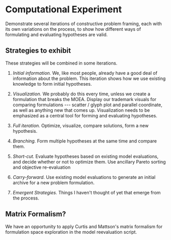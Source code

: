 # Computational Experiment

Demonstrate several iterations of constructive problem framing,
each with its own variations on the process, to show how
different ways of formulating and evaluating hypotheses are
valid.

## Strategies to exhibit

These strategies will be combined in some iterations.

1.  *Initial information.*
    We, like most people, already have a good deal of information
    about the problem.
    This iteration shows how we use existing knowledge to form
    initial hypotheses.

2.  *Visualization.*
    We probably do this every time, unless we create a
    formulation that breaks the MOEA.
    Display our trademark visuals for comparing formulations ---
    scatter / glyph plot and parallel coordinate, as well as
    anything new that comes up.
    Visualization needs to be emphasized as a central tool for
    forming and evaluating hypotheses.

2.  *Full iteration.*
    Optimize, visualize, compare solutions, form a new
    hypothesis.

3.  *Branching.*
    Form multiple hypotheses at the same time and compare them.

4.  *Short-cut.*
    Evaluate hypotheses based on existing model evaluations, and
    decide whether or not to optimize them.
    Use ancillary Pareto sorting and objective re-evaluation 

5.  *Carry-forward.*
    Use existing model evaluations to generate an initial archive
    for a new problem formulation.

6.  *Emergent Strategies.*
    Things I haven't thought of yet that emerge from the process.

## Matrix Formalism?

We have an opportunity to apply Curtis and Mattson's matrix
formalism for formulation space exploration in the model
reevaluation script.


<!--
vim:ts=4:sw=4:expandtab:wrap lbr:textwidth=65:ai
-->

